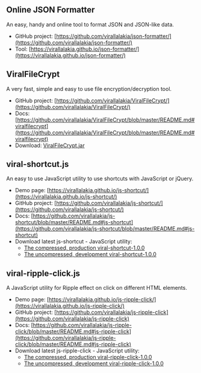

## Online JSON Formatter
An easy, handy and online tool to format JSON and JSON-like data.
* GitHub project: [https://github.com/virallalakia/json-formatter/](https://github.com/virallalakia/json-formatter/)
* Tool: [https://virallalakia.github.io/json-formatter/](https://virallalakia.github.io/json-formatter/)

## ViralFileCrypt
A very fast, simple and easy to use file encryption/decryption tool.  
* GitHub project: [https://github.com/virallalakia/ViralFileCrypt/](https://github.com/virallalakia/ViralFileCrypt/)
* Docs: [https://github.com/virallalakia/ViralFileCrypt/blob/master/README.md#viralfilecrypt](https://github.com/virallalakia/ViralFileCrypt/blob/master/README.md#viralfilecrypt)
* Download: [ViralFileCrypt.jar](https://cdn.rawgit.com/virallalakia/ViralFileCrypt/master/dist/ViralFileCrypt.jar)  

## viral-shortcut.js
An easy to use JavaScript utility to use shortcuts with JavaScript or jQuery.
* Demo page: [https://virallalakia.github.io/js-shortcut/](https://virallalakia.github.io/js-shortcut/)
* GitHub project: [https://github.com/virallalakia/js-shortcut/](https://github.com/virallalakia/js-shortcut/)
* Docs: [https://github.com/virallalakia/js-shortcut/blob/master/README.md#js-shortcut](https://github.com/virallalakia/js-shortcut/blob/master/README.md#js-shortcut)
* Download latest js-shortcut - JavaScript utility:
  * [The compressed, production viral-shortcut-1.0.0](https://cdn.rawgit.com/virallalakia/js-shortcut/master/dist/js/viral-shortcut-1.0.0.min.js)
  * [The uncompressed, development viral-shortcut-1.0.0](https://cdn.rawgit.com/virallalakia/js-shortcut/master/dist/js/viral-shortcut-1.0.0.js)

## viral-ripple-click.js
A JavaScript utility for Ripple effect on click on different HTML elements.
* Demo page: [https://virallalakia.github.io/js-ripple-click/](https://virallalakia.github.io/js-ripple-click/)
* GitHub project: [https://github.com/virallalakia/js-ripple-click](https://github.com/virallalakia/js-ripple-click)
* Docs: [https://github.com/virallalakia/js-ripple-click/blob/master/README.md#js-ripple-click](https://github.com/virallalakia/js-ripple-click/blob/master/README.md#js-ripple-click)
* Download latest js-ripple-click - JavaScript utility:
  * [The compressed, production viral-ripple-click-1.0.0](https://cdn.rawgit.com/virallalakia/js-ripple-click/master/dist/js/viral-ripple-click-1.0.0.min.js)
  * [The uncompressed, development viral-ripple-click-1.0.0](https://cdn.rawgit.com/virallalakia/js-ripple-click/master/dist/js/viral-ripple-click-1.0.0.js)
